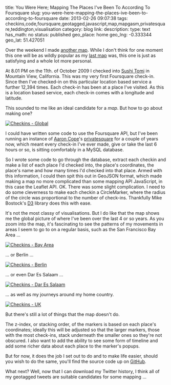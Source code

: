 title: You Were Here; Mapping The Places I've Been To According To Foursquare
slug: you-were-here-mapping-the-places-ive-been-to-according-to-foursquare
date: 2013-02-26 09:07:38
tags: checkins,code,foursquare,geotagged,javascript,map,mapgasm,privatesquare,teddington,visualisation
category: blog
link: 
description: 
type: text
has_math: no
status: published
geo_place: home
geo_lng: -0.333344
geo_lat: 51.427051

Over the weekend I made [another map](https://maps.geotastic.org/checkins/ "https://maps.geotastic.org/checkins/"). While I don't think for one moment this one will be as wildly popular as my [last map](https://maps.geotastic.org/rude/ "https://maps.geotastic.org/rude/") was, this one is just as satisfying and a whole lot more personal.


At 8.01 PM on the 11th. of October 2009 I checked into [Sushi Tomi](https://foursquare.com/v/sushi-tomi/48750fc1f964a5200f511fe3 "https://foursquare.com/v/sushi-tomi/48750fc1f964a5200f511fe3") in Mountain View, California. This was my very first Foursquare check-in. Since then I've checked-in on this particular location based service a further 12,394 times. Each check-in has been at a place I've visited. As this is a location based service, each check-in comes with a longitude and latitude.

This sounded to me like an ideal candidate for a *map*. But how to go about making one?

<!-- TEASER_END -->

[![Checkins - Global](/wp-content/uploads/2013/02/Checkins-Global-1024x741.jpg)](/wp-content/uploads/2013/02/Checkins-Global.jpg "/wp-content/uploads/2013/02/Checkins-Global.jpg")

I could have written some code to use the Foursquare API, but I've been running an instance of [Aaron Cope](https://aaronland.info/ "https://aaronland.info/")'s [privatesquare](https://github.com/straup/privatesquare "https://github.com/straup/privatesquare") for a couple of years now, which meant every check-in I've ever made, give or take the last 6 hours or so, is sitting comfortably in a MySQL database.

So I wrote some code to go through the database, extract each checkin and make a list of each place I'd checked into, the place's coordinates, the place's name and how many times I'd checked into that place. Armed with this information, I could then spit this out in GeoJSON format, which made making a map no more complicated than some mapping API JavaScript, in this case the Leaflet API. OK. There was some slight complication. I need to do some cleverness to make each checkin a CircleMarker, where the radius of the circle was proportional to the number of check-ins. Thankfully Mike Bostock's [D3](https://d3js.org/ "https://d3js.org/") library does this with ease.

It's not the most classy of visualisations. But I do like that the map shows me the global picture of where I've been over the last 4 or so years. As you zoom into the map, it's fascinating to see the patterns of my movements in areas I seem to go to on a regular basis, such as the San Francisco Bay Area ...

[![Checkins - Bay Area](/wp-content/uploads/2013/02/Checkins-Bay-Area-1024x741.jpg)](/wp-content/uploads/2013/02/Checkins-Bay-Area.jpg "/wp-content/uploads/2013/02/Checkins-Bay-Area.jpg")

... or Berlin ...

[![Checkins - Berlin](/wp-content/uploads/2013/02/Checkins-Berlin-1024x741.jpg)](/wp-content/uploads/2013/02/Checkins-Berlin.jpg "/wp-content/uploads/2013/02/Checkins-Berlin.jpg")

... or even Dar Es Salaam ...

[![Checkins - Dar Es Salaam](/wp-content/uploads/2013/02/Checkins-Dar-Es-Salaam-1024x741.jpg)](/wp-content/uploads/2013/02/Checkins-Dar-Es-Salaam.jpg "/wp-content/uploads/2013/02/Checkins-Dar-Es-Salaam.jpg")

... as well as my journeys around my home country.

[![Checkins - UK](/wp-content/uploads/2013/02/Checkins-UK-1024x741.jpg)](/wp-content/uploads/2013/02/Checkins-UK.jpg "/wp-content/uploads/2013/02/Checkins-UK.jpg")

But there's still a lot of things that the map doesn't do.

The z-index, or stacking order, of the markers is based on each place's coordinates; ideally this will be adjusted so that the larger markers, those with the most check-ins, stack underneath the smaller ones so they're not obscured. I also want to add the ability to see some form of timeline and add some richer data about each place to the marker's popups.

But for now, it does the job I set out to do and to make life easier, should you wish to do the same, you'll find the source code up on [GitHub](https://github.com/vicchi/maps.geotastic.org/tree/master/checkins "https://github.com/vicchi/maps.geotastic.org/tree/master/checkins").

What next? Well, now that I can download my Twitter history, I think all of my geotagged tweets are suitable candidates for some mapping ...





